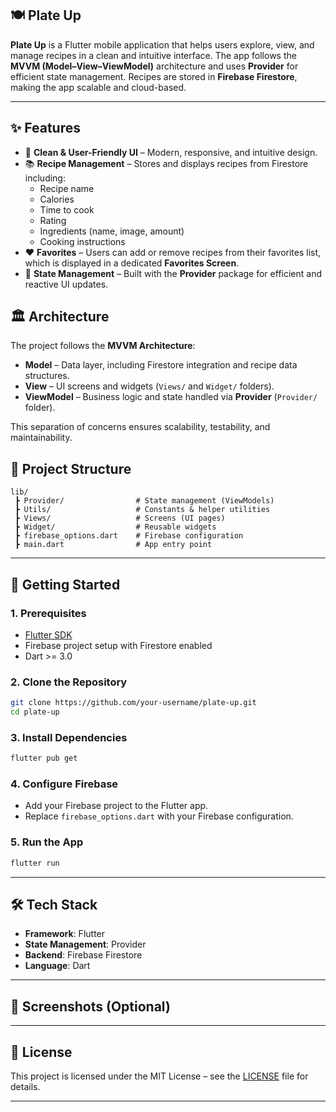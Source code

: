 
## 🍽️ Plate Up

**Plate Up** is a Flutter mobile application that helps users explore, view, and manage recipes in a clean and intuitive interface. The app follows the **MVVM (Model–View–ViewModel)** architecture and uses **Provider** for efficient state management. Recipes are stored in **Firebase Firestore**, making the app scalable and cloud-based.

---

## ✨ Features

* 🎨 **Clean & User-Friendly UI** – Modern, responsive, and intuitive design.
* 📚 **Recipe Management** – Stores and displays recipes from Firestore including:
  * Recipe name
  * Calories
  * Time to cook
  * Rating
  * Ingredients (name, image, amount)
  * Cooking instructions
* ❤️ **Favorites** – Users can add or remove recipes from their favorites list, which is displayed in a dedicated **Favorites Screen**.
* 🔄 **State Management** – Built with the **Provider** package for efficient and reactive UI updates.


## 🏛️ Architecture

The project follows the **MVVM Architecture**:
* **Model** – Data layer, including Firestore integration and recipe data structures.
* **View** – UI screens and widgets (`Views/` and `Widget/` folders).
* **ViewModel** – Business logic and state handled via **Provider** (`Provider/` folder).

This separation of concerns ensures scalability, testability, and maintainability.


## 📂 Project Structure

```
lib/
 ┣ Provider/                # State management (ViewModels)
 ┣ Utils/                   # Constants & helper utilities
 ┣ Views/                   # Screens (UI pages)
 ┣ Widget/                  # Reusable widgets
 ┣ firebase_options.dart    # Firebase configuration
 ┣ main.dart                # App entry point
```

---

## 🚀 Getting Started

### 1. Prerequisites

* [Flutter SDK](https://docs.flutter.dev/get-started/install)
* Firebase project setup with Firestore enabled
* Dart >= 3.0

### 2. Clone the Repository

```bash
git clone https://github.com/your-username/plate-up.git
cd plate-up
```

### 3. Install Dependencies

```bash
flutter pub get
```

### 4. Configure Firebase

* Add your Firebase project to the Flutter app.
* Replace `firebase_options.dart` with your Firebase configuration.

### 5. Run the App

```bash
flutter run
```

---

## 🛠️ Tech Stack

* **Framework**: Flutter
* **State Management**: Provider
* **Backend**: Firebase Firestore
* **Language**: Dart

---

## 📸 Screenshots (Optional)

---

## 📄 License

This project is licensed under the MIT License – see the [LICENSE](LICENSE) file for details.

---